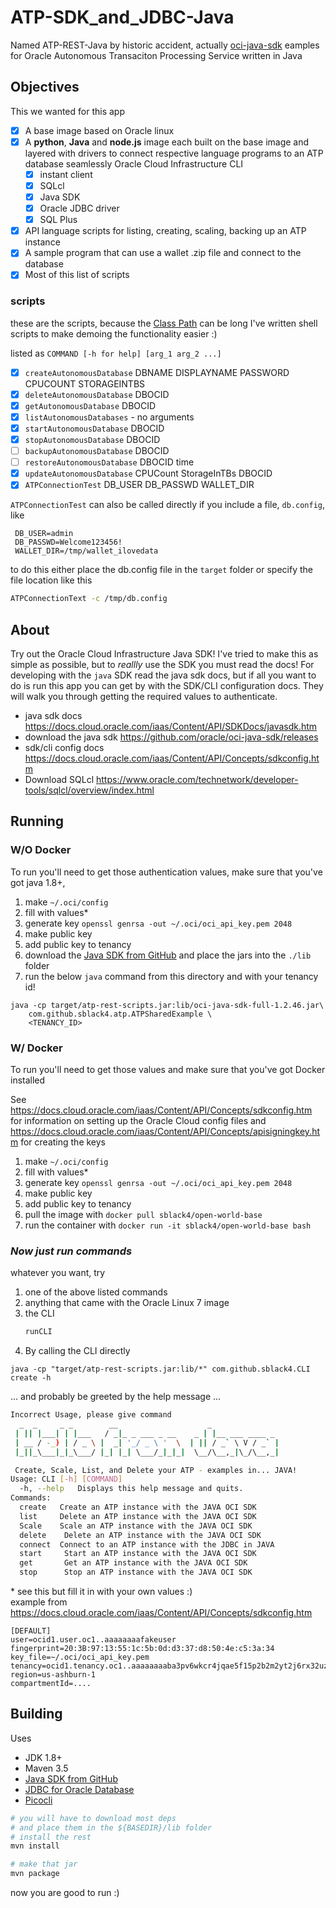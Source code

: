 # ATP-SDK_and_JDBC-Java
Named ATP-REST-Java by historic accident, actually
[oci-java-sdk](https://github.com/oracle/oci-java-sdk) eamples for Oracle Autonomous Transaciton Processing Service written in Java 


## Objectives 
This we wanted for this app
- [x] A base image based on Oracle linux
- [x]  A **python**, **Java** and **node.js** image each built on the base image and layered with drivers to connect respective language programs to an ATP database seamlessly Oracle Cloud Infrastructure CLI
    - [x] instant client
    - [x] SQLcl
    - [x] Java SDK
    - [x] Oracle JDBC driver
    - [x] SQL Plus 
- [x] API language scripts for listing, creating, scaling, backing up an ATP instance
- [x] A sample program that can use a wallet .zip file and connect to the database
- [x] Most of this list of scripts 

### scripts 
these are the scripts, 
because the [Class Path](https://docs.oracle.com/javase/tutorial/essential/environment/paths.html) can be long I've written shell scripts 
to make demoing the functionality easier :) 

listed as `COMMAND [-h for help] [arg_1 arg_2 ...]` 
- [x] `createAutonomousDatabase` DBNAME DISPLAYNAME PASSWORD CPUCOUNT STORAGEINTBS
- [x] `deleteAutonomousDatabase` DBOCID
- [x] `getAutonomousDatabase` DBOCID
- [x] `listAutonomousDatabases` - no arguments
- [x] `startAutonomousDatabase` DBOCID
- [x] `stopAutonomousDatabase` DBOCID
- [ ] `backupAutonomousDatabase` DBOCID
- [ ] `restoreAutonomousDatabase` DBOCID time
- [x] `updateAutonomousDatabase` CPUCount StorageInTBs DBOCID
- [x] `ATPConnectionTest` DB_USER DB_PASSWD WALLET_DIR

`ATPConnectionTest` can also be called directly 
if you include a file, `db.config`, like
```text
 DB_USER=admin
 DB_PASSWD=Welcome123456!
 WALLET_DIR=/tmp/wallet_ilovedata
```
to do this either place the db.config file in the `target` folder
or specify the file location like this 
```bash
ATPConnectionText -c /tmp/db.config
```

## About
Try out the Oracle Cloud Infrastructure Java SDK! I've tried to make this as simple as possible, but to *reallly* use the SDK you must read the docs! For developing with the `java` SDK read the java sdk docs, but if all you want to do is run this app you can get by with the SDK/CLI configuration docs. They will walk you through getting the required values to authenticate. 

- java sdk docs https://docs.cloud.oracle.com/iaas/Content/API/SDKDocs/javasdk.htm 
- download the java sdk https://github.com/oracle/oci-java-sdk/releases 
- sdk/cli config docs https://docs.cloud.oracle.com/iaas/Content/API/Concepts/sdkconfig.htm 
- Download SQLcl https://www.oracle.com/technetwork/developer-tools/sqlcl/overview/index.html 


## Running 

### W/O Docker
To run you'll need to get those authentication values, make sure that you've got java 1.8+, 

1. make    `~/.oci/config`
2. fill with values*
3. generate key `openssl genrsa -out ~/.oci/oci_api_key.pem 2048`
4. make public key
5. add public key to tenancy 
6. download the [Java SDK from GitHub](https://github.com/oracle/oci-java-sdk/releases) and place the jars into the `./lib` folder
7. run the below `java` command from this directory and with your tenancy id!

```
java -cp target/atp-rest-scripts.jar:lib/oci-java-sdk-full-1.2.46.jar\ 
    com.github.sblack4.atp.ATPSharedExample \
    <TENANCY_ID>
```


### W/ Docker
To run you'll need to get those values and make sure that you've got Docker installed

See https://docs.cloud.oracle.com/iaas/Content/API/Concepts/sdkconfig.htm for information 
on setting up the Oracle Cloud config files 
and https://docs.cloud.oracle.com/iaas/Content/API/Concepts/apisigningkey.htm for creating the keys 


1. make    `~/.oci/config`
2. fill with values*
3. generate key `openssl genrsa -out ~/.oci/oci_api_key.pem 2048`
4. make public key
5. add public key to tenancy 
6. pull the image with `docker pull sblack4/open-world-base`
9. run the container with `docker run -it sblack4/open-world-base bash`

### *Now just run commands* 
whatever you want, try

1. one of the above listed commands
2. anything that came with the Oracle Linux 7 image
2. the CLI 
    ```bash
    runCLI
    ```
3. By calling the CLI directly
```
java -cp "target/atp-rest-scripts.jar:lib/*" com.github.sblack4.CLI create -h
```
... and probably be greeted by the help message ...
```bash
Incorrect Usage, please give command
  _  _     _ _        __                    _               
 | || |___| | |___   / _|_ _ ___ _ __    _ | |__ ___ ____ _ 
 | __ / -_) | / _ \ |  _| '_/ _ \ '  \  | || / _` \ V / _` |
 |_||_\___|_|_\___/ |_| |_| \___/_|_|_|  \__/\__,_|\_/\__,_|

 Create, Scale, List, and Delete your ATP - examples in... JAVA!
Usage: CLI [-h] [COMMAND]
  -h, --help   Displays this help message and quits.
Commands:
  create   Create an ATP instance with the JAVA OCI SDK 
  list     Delete an ATP instance with the JAVA OCI SDK 
  Scale    Scale an ATP instance with the JAVA OCI SDK 
  delete    Delete an ATP instance with the JAVA OCI SDK 
  connect  Connect to an ATP instance with the JDBC in JAVA 
  start     Start an ATP instance with the JAVA OCI SDK 
  get       Get an ATP instance with the JAVA OCI SDK 
  stop      Stop an ATP instance with the JAVA OCI SDK 
```


\* see this but fill it in with your own values :)  
example from https://docs.cloud.oracle.com/iaas/Content/API/Concepts/sdkconfig.htm 
```
[DEFAULT]
user=ocid1.user.oc1..aaaaaaaafakeuser
fingerprint=20:3B:97:13:55:1c:5b:0d:d3:37:d8:50:4e:c5:3a:34
key_file=~/.oci/oci_api_key.pem
tenancy=ocid1.tenancy.oc1..aaaaaaaaba3pv6wkcr4jqae5f15p2b2m2yt2j6rx32uzr4h25vqstifsfdsq
region=us-ashburn-1
compartmentId=....
```


## Building 
Uses 
- JDK 1.8+
- Maven 3.5
- [Java SDK from GitHub](https://github.com/oracle/oci-java-sdk/releases)
- [JDBC for Oracle Database](https://www.oracle.com/technetwork/database/application-development/jdbc/downloads/index.html)
- [Picocli](https://picocli.info/)

```bash
# you will have to download most deps 
# and place them in the ${BASEDIR}/lib folder
# install the rest
mvn install 

# make that jar
mvn package
```

now you are good to run :) 


